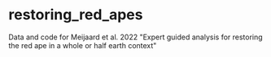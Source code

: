# restoring_red_apes
Data and code for Meijaard et al. 2022 "Expert guided analysis for restoring the red ape in a whole or half earth context"
